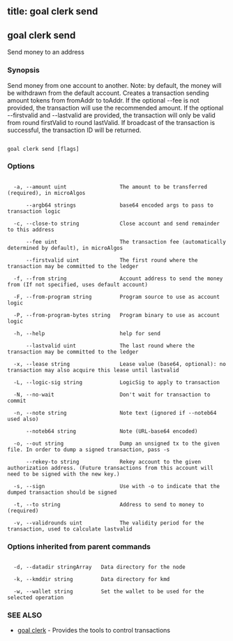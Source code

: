 title: goal clerk send
---
## goal clerk send



Send money to an address



### Synopsis



Send money from one account to another. Note: by default, the money will be withdrawn from the default account. Creates a transaction sending amount tokens from fromAddr to toAddr. If the optional --fee is not provided, the transaction will use the recommended amount. If the optional --firstvalid and --lastvalid are provided, the transaction will only be valid from round firstValid to round lastValid. If broadcast of the transaction is successful, the transaction ID will be returned.



```

goal clerk send [flags]

```



### Options



```

  -a, --amount uint                 The amount to be transferred (required), in microAlgos

      --argb64 strings              base64 encoded args to pass to transaction logic

  -c, --close-to string             Close account and send remainder to this address

      --fee uint                    The transaction fee (automatically determined by default), in microAlgos

      --firstvalid uint             The first round where the transaction may be committed to the ledger

  -f, --from string                 Account address to send the money from (If not specified, uses default account)

  -F, --from-program string         Program source to use as account logic

  -P, --from-program-bytes string   Program binary to use as account logic

  -h, --help                        help for send

      --lastvalid uint              The last round where the transaction may be committed to the ledger

  -x, --lease string                Lease value (base64, optional): no transaction may also acquire this lease until lastvalid

  -L, --logic-sig string            LogicSig to apply to transaction

  -N, --no-wait                     Don't wait for transaction to commit

  -n, --note string                 Note text (ignored if --noteb64 used also)

      --noteb64 string              Note (URL-base64 encoded)

  -o, --out string                  Dump an unsigned tx to the given file. In order to dump a signed transaction, pass -s

      --rekey-to string             Rekey account to the given authorization address. (Future transactions from this account will need to be signed with the new key.)

  -s, --sign                        Use with -o to indicate that the dumped transaction should be signed

  -t, --to string                   Address to send to money to (required)

  -v, --validrounds uint            The validity period for the transaction, used to calculate lastvalid

```



### Options inherited from parent commands



```

  -d, --datadir stringArray   Data directory for the node

  -k, --kmddir string         Data directory for kmd

  -w, --wallet string         Set the wallet to be used for the selected operation

```



### SEE ALSO



* [goal clerk](../../clerk/clerk/)	 - Provides the tools to control transactions 



